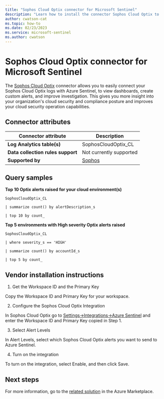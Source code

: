 ```yaml
---
title: "Sophos Cloud Optix connector for Microsoft Sentinel"
description: "Learn how to install the connector Sophos Cloud Optix to connect your data source to Microsoft Sentinel."
author: cwatson-cat
ms.topic: how-to
ms.date: 02/23/2023
ms.service: microsoft-sentinel
ms.author: cwatson
---
```


# Sophos Cloud Optix connector for Microsoft Sentinel

The [Sophos Cloud Optix](https://www.sophos.com/products/cloud-optix.aspx) connector allows you to easily connect your Sophos Cloud Optix logs with Azure Sentinel, to view dashboards, create custom alerts, and improve investigation. This gives you more insight into your organization's cloud security and compliance posture and improves your cloud security operation capabilities.

## Connector attributes

| Connector attribute | Description |
| --- | --- |
| **Log Analytics table(s)** | SophosCloudOptix_CL<br/> |
| **Data collection rules support** | Not currently supported |
| **Supported by** | [Sophos](https://www.sophos.com/en-us/support) |

## Query samples

**Top 10 Optix alerts raised for your cloud environment(s)**
   ```kusto
SophosCloudOptix_CL
 
   | summarize count() by alertDescription_s
 
   | top 10 by count_
   ```

**Top 5 environments with High severity Optix alerts raised**
   ```kusto
SophosCloudOptix_CL
 
   | where severity_s == 'HIGH'
 
   | summarize count() by accountId_s
 
   | top 5 by count_
   ```



## Vendor installation instructions

1. Get the Workspace ID and the Primary Key

Copy the Workspace ID and Primary Key for your workspace.




2. Configure the Sophos Cloud Optix Integration

In Sophos Cloud Optix go to [Settings->Integrations->Azure Sentinel](https://optix.sophos.com/#/integrations/sentinel) and enter the Workspace ID and Primary Key copied in Step 1.


3. Select Alert Levels

In Alert Levels, select which Sophos Cloud Optix alerts you want to send to Azure Sentinel.


4. Turn on the integration

To turn on the integration, select Enable, and then click Save.




## Next steps

For more information, go to the [related solution](https://azuremarketplace.microsoft.com/en-us/marketplace/apps/sophos.sophos_cloud_optix_mss?tab=Overview) in the Azure Marketplace.
